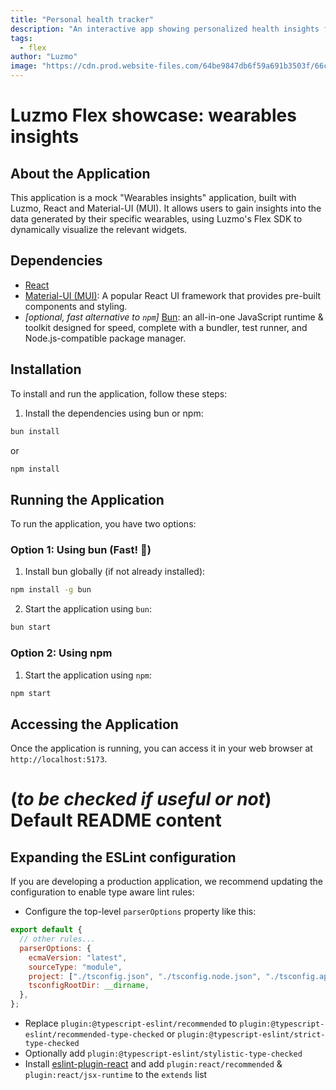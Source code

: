 ```yaml
---
title: "Personal health tracker"
description: "An interactive app showing personalized health insights for different users."
tags:
  - flex
author: "Luzmo"
image: "https://cdn.prod.website-files.com/64be9847db6f59a691b3503f/66cf414014a4d42e3957cf87_wearables-dashboard.png"
---
```


# Luzmo Flex showcase: wearables insights

## About the Application

This application is a mock "Wearables insights" application, built with Luzmo, React and Material-UI (MUI). It allows users to gain insights into the data generated by their specific wearables, using Luzmo's Flex SDK to dynamically visualize the relevant widgets.

## Dependencies

- [React](https://react.dev/)
- [Material-UI (MUI)](https://mui.com/material-ui/getting-started/): A popular React UI framework that provides pre-built components and styling.
- _\[optional, fast alternative to `npm`\]_ [Bun](https://bun.sh/): an all-in-one JavaScript runtime & toolkit designed for speed, complete with a bundler, test runner, and Node.js-compatible package manager.

## Installation

To install and run the application, follow these steps:

1. Install the dependencies using bun or npm:

```bash
bun install
```
or
```bash
npm install
```

## Running the Application

To run the application, you have two options:

### Option 1: Using bun (Fast! 🚀)

1. Install bun globally (if not already installed):

```bash
npm install -g bun
```

2. Start the application using `bun`:

```bash
bun start
```

### Option 2: Using npm

1. Start the application using `npm`:

```bash
npm start
```

## Accessing the Application

Once the application is running, you can access it in your web browser at `http://localhost:5173`.

# (_**to be checked if useful or not**_) Default README content

## Expanding the ESLint configuration

If you are developing a production application, we recommend updating the configuration to enable type aware lint rules:

- Configure the top-level `parserOptions` property like this:

```js
export default {
  // other rules...
  parserOptions: {
    ecmaVersion: "latest",
    sourceType: "module",
    project: ["./tsconfig.json", "./tsconfig.node.json", "./tsconfig.app.json"],
    tsconfigRootDir: __dirname,
  },
};
```

- Replace `plugin:@typescript-eslint/recommended` to `plugin:@typescript-eslint/recommended-type-checked` or `plugin:@typescript-eslint/strict-type-checked`
- Optionally add `plugin:@typescript-eslint/stylistic-type-checked`
- Install [eslint-plugin-react](https://github.com/jsx-eslint/eslint-plugin-react) and add `plugin:react/recommended` & `plugin:react/jsx-runtime` to the `extends` list
